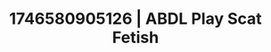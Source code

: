 ---
categories:
- Fantasy lover
- Sensual selfie
- AI-generated
- Full-body chills
- Pierced & proud
- ASMR
- Erotic tension
- Cosplay
image: /assets/images/1746580905126.jpg
layout: post
seo:
  description: Featured content with exclusive ABDL Play, Scat Fetish. HD images available.
  keywords: ABDL Play, Scat Fetish
  og_image: /assets/images/1746580905126.jpg
  schema_type: VisualArtwork
tags:
- ABDL Play
- Scat Fetish
- '#1746580905126'
title: 1746580905126 | ABDL Play Scat Fetish
---